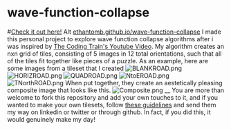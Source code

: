 # wave-function-collapse
#[Check it out here!](ethantomb.github.io/wave-function-collapse) Alt [ethantomb.github.io/wave-function-collapse](ethantomb.github.io/wave-function-collapse)
I made this personal project to explore wave function collapse algorithms after i was inspired by [The Coding Train's Youtube Video](https://www.youtube.com/watch?v=rI_y2GAlQFM). My algorithm creates an nxn grid of tiles, consisting of 5 images in 12 total orientations, such that all of the tiles fit together like pieces of a puzzle.
As an example, here are some images from a tileset that I created
![BLANKROAD.png](https://github.com/ethantomb/wave-function-collapse/blob/main/img/BLANKROAD.png)
![HORIZROAD.png](https://github.com/ethantomb/wave-function-collapse/blob/main/img/HORIZROAD.png)
![QUADROAD.png](https://github.com/ethantomb/wave-function-collapse/blob/main/img/QUADROAD.png)
![NtoEROAD.png](https://github.com/ethantomb/wave-function-collapse/blob/main/img/NtoEROAD.png)
![TNorthROAD.png](https://github.com/ethantomb/wave-function-collapse/blob/main/img/TNorthROAD.png)
When put together, they create an aestetically pleasing composite image that looks like this.
![Composite.png](https://github.com/ethantomb/wave-function-collapse/blob/main/img/Composite.png)
__
You are more than welcome to fork this repository and add your own touches to it, and if you wanted to make your own tilesets, follow [these guidelines](https://ethantomb.github.io/wave-function-collapse/tilesets.html) and send them my way on linkedin or twitter or through github. In fact, if you did this, it would genuinely make my day!
